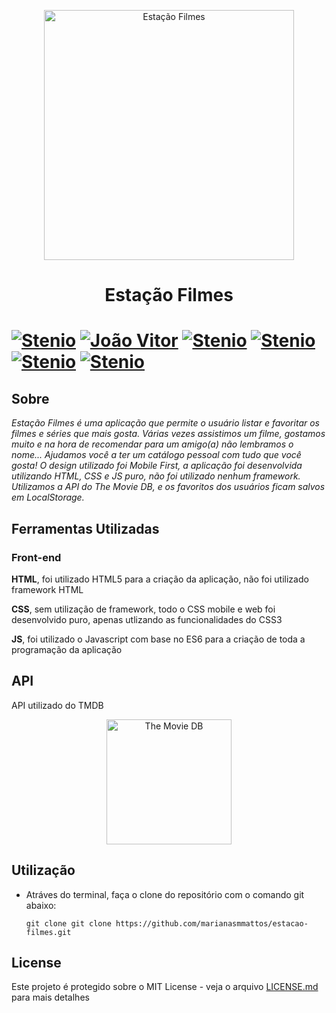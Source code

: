 <p align="center"><img src="https://github.com/marianasmmattos/estacao-filmes/blob/main/public/assets/logo-light.svg" width=400 alt="Estação Filmes">
<h1 align="center">Estação Filmes<h1>
</p>

[![Stenio](https://img.shields.io/badge/felipekrgb-in-%230072b1)](https://www.linkedin.com/in/felipekrgb/)
[![João Vitor](https://img.shields.io/badge/joaovictor--prado-in-%230072b1)](https://www.linkedin.com/in/joaovictor-prado/)
[![Stenio](https://img.shields.io/badge/jose--afonso--sebastiao-in-%230072b1)](https://www.linkedin.com/in/jos%C3%A9-afonso-sebasti%C3%A3o-33147b46/)
[![Stenio](https://img.shields.io/badge/marianasmmattos-in-%230072b1)](https://www.linkedin.com/in/marianasmmattos/)
[![Stenio](https://img.shields.io/badge/railton--azevedo-in-%230072b1)](https://www.linkedin.com/in/railton-azevedo-9511b9177/)
[![Stenio](https://img.shields.io/badge/steniooliv-in-%230072b1)](https://www.linkedin.com/in/steniooliv)


## Sobre
*Estação Filmes é uma aplicação que permite o usuário listar e favoritar os filmes e séries que mais gosta.*
*Várias vezes assistimos um filme, gostamos muito e na hora de recomendar para um amigo(a) não lembramos o nome...*
*Ajudamos você a ter um catálogo pessoal com tudo que você gosta!*
*O design utilizado foi Mobile First, a aplicação foi desenvolvida utilizando HTML, CSS e JS puro, não foi utilizado nenhum framework.*
*Utilizamos a API do The Movie DB, e os favoritos dos usuários ficam salvos em LocalStorage.*


## Ferramentas Utilizadas
### Front-end
**HTML**, foi utilizado HTML5 para a criação da aplicação, não foi utilizado framework HTML

**CSS**, sem utilização de framework, todo o CSS mobile e web foi desenvolvido puro, apenas utlizando as funcionalidades do CSS3

**JS**, foi utilizado o Javascript com base no ES6 para a criação de toda a programação da aplicação


## API
API utilizado do TMDB
<p align="center"><img src="https://www.themoviedb.org/assets/2/v4/logos/v2/blue_long_2-9665a76b1ae401a510ec1e0ca40ddcb3b0cfe45f1d51b77a308fea0845885648.svg" width=200 alt="The Movie DB">


## Utilização
- Atráves do terminal, faça o clone do repositório com o comando git abaixo:

  ```git clone git clone https://github.com/marianasmmattos/estacao-filmes.git```


## License
Este projeto é protegido sobre o MIT License - veja o arquivo [LICENSE.md](LICENSE.md) para mais detalhes

